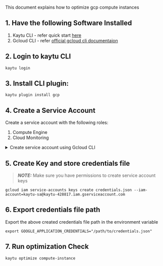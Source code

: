 This document explains how to optimize gcp compute instances

## 1. Have the following Software Installed

1.  Kaytu CLI - refer quick start [here](../README.md#quick-start---optimize-aws-ec2-rbs-and-rds-workload)
2.  Gcloud CLI - refer [official gcloud cli documentaion](https://cloud.google.com/sdk/docs/install)

## 2. Login to kaytu CLI

```
kaytu login
```

## 3. Install CLI plugin:

```
kaytu plugin install gcp
```

## 4. Create a Service Account

Create a service account with the following roles:
1. Compute Engine 
2. Cloud Monitoring

<details>
<summary>Create service account using Gcloud CLI</summary>

### 1. Create the service account 

```
gcloud iam service-accounts create kaytu-sa \
  --description="Service account for use with Kaytu CLI" \
  --display-name="Kaytu Service Account"
```

### 2. Add required roles to the service account

```
gcloud projects add-iam-policy-binding kaytu-428817 \
  --member="serviceAccount:kaytu-sa@kaytu-428817.iam.gserviceaccount.com" \
  --role="roles/monitoring.viewer"

gcloud projects add-iam-policy-binding kaytu-428817 \
  --member="serviceAccount:kaytu-sa@kaytu-428817.iam.gserviceaccount.com" \
  --role="roles/compute.viewer"
```

</details>


## 5. Create Key and store credentials file

> **_NOTE:_** Make sure you have permissions to create service account keys

```
gcloud iam service-accounts keys create credentials.json --iam-account=kaytu-sa@kaytu-428817.iam.gserviceaccount.com
```


## 6. Export credentials file path

Export the above created credentials file path in the environment variable

```
export GOOGLE_APPLICATION_CREDENTIALS="/path/to/credentials.json"
```

## 7. Run optimization Check

```
kaytu optimize compute-instance
```
